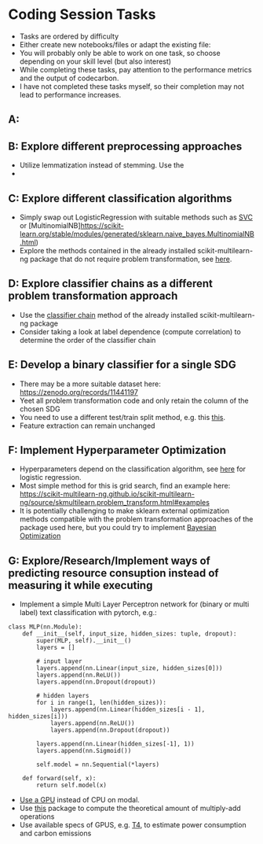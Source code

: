 # Coding Session Tasks

- Tasks are ordered by difficulty
- Either create new notebooks/files or adapt the existing file: 
- You will probably only be able to work on one task, so choose depending on your skill level (but also interest)
- While completing these tasks, pay attention to the performance metrics and the output of codecarbon. 
- I have not completed these tasks myself, so their completion may not lead to performance increases.

## A: 

## B: Explore different preprocessing approaches
- Utilize lemmatization instead of stemming. Use the 
- 

## C: Explore different classification algorithms
- Simply swap out LogisticRegression with suitable methods such as [SVC](https://scikit-learn.org/stable/modules/generated/sklearn.svm.SVC.html) or [MultinomialNB]https://scikit-learn.org/stable/modules/generated/sklearn.naive_bayes.MultinomialNB.html)
- Explore the methods contained in the already installed scikit-multilearn-ng package that do not require problem transformation, see [here](https://scikit-multilearn-ng.github.io/scikit-multilearn-ng/source/skmultilearn.adapt.html#module-skmultilearn.adapt).

## D: Explore classifier chains as a different problem transformation approach
- Use the [classifier chain](https://scikit-multilearn-ng.github.io/scikit-multilearn-ng/source/skmultilearn.problem_transform.html#skmultilearn.problem_transform.ClassifierChain) method of the already installed 
scikit-multilearn-ng package
- Consider taking a look at label dependence (compute correlation) to determine the order of the classifier chain

## E: Develop a binary classifier for a single SDG
- There may be a more suitable dataset here: https://zenodo.org/records/11441197
- Yeet all problem transformation code and only retain the column of the chosen SDG 
- You need to use a different test/train split method, e.g. this [this](https://scikit-learn.org/stable/modules/generated/sklearn.model_selection.train_test_split.html). 
- Feature extraction can remain unchanged

## F: Implement Hyperparameter Optimization
- Hyperparameters depend on the classification algorithm, see [here](https://scikit-learn.org/1.5/modules/generated/sklearn.linear_model.LogisticRegression.html) for logistic regression.
- Most simple method for this is grid search, find an example here: https://scikit-multilearn-ng.github.io/scikit-multilearn-ng/source/skmultilearn.problem_transform.html#examples
- It is potentially challenging to make sklearn external optimization methods compatible with the problem transformation approaches of the package used here, but you could try to implement [Bayesian Optimization](https://github.com/bayesian-optimization/BayesianOptimization)

## G: Explore/Research/Implement ways of predicting resource consuption instead of measuring it while executing
- Implement a simple Multi Layer Perceptron network for (binary or multi label) text classification with pytorch, e.g.:

```
class MLP(nn.Module):
    def __init__(self, input_size, hidden_sizes: tuple, dropout):
        super(MLP, self).__init__()
        layers = []

        # input layer
        layers.append(nn.Linear(input_size, hidden_sizes[0]))
        layers.append(nn.ReLU())
        layers.append(nn.Dropout(dropout))

        # hidden layers
        for i in range(1, len(hidden_sizes)):
            layers.append(nn.Linear(hidden_sizes[i - 1], hidden_sizes[i]))
            layers.append(nn.ReLU())
            layers.append(nn.Dropout(dropout))

        layers.append(nn.Linear(hidden_sizes[-1], 1))
        layers.append(nn.Sigmoid())  

        self.model = nn.Sequential(*layers)

    def forward(self, x):
        return self.model(x)
```

- [Use a GPU](https://modal.com/docs/guide/gpu) instead of CPU on modal.
- Use [this](https://github.com/sovrasov/flops-counter.pytorch) package to compute the theoretical amount of multiply-add operations 
- Use available specs of GPUS, e.g. [T4](https://www.nvidia.com/en-us/data-center/tesla-t4), to estimate power consumption and carbon emissions
    